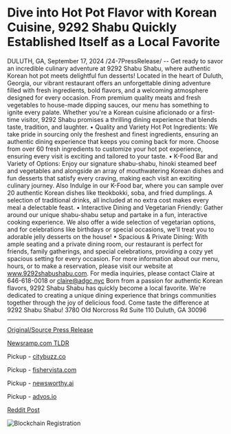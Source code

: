 # Dive into Hot Pot Flavor with Korean Cuisine, 9292 Shabu Quickly Established Itself as a Local Favorite

DULUTH, GA, September 17, 2024 /24-7PressRelease/ -- Get ready to savor an incredible culinary adventure at 9292 Shabu Shabu, where authentic Korean hot pot meets delightful fun desserts! Located in the heart of Duluth, Georgia, our vibrant restaurant offers an unforgettable dining adventure filled with fresh ingredients, bold flavors, and a welcoming atmosphere designed for every occasion. From premium quality meats and fresh vegetables to house-made dipping sauces, our menu has something to ignite every palate.   Whether you're a Korean cuisine aficionado or a first-time visitor, 9292 Shabu promises a thrilling dining experience that blends taste, tradition, and laughter.  •	Quality and Variety Hot Pot Ingredients: We take pride in sourcing only the freshest and finest ingredients, ensuring an authentic dining experience that keeps you coming back for more. Choose from over 60 fresh ingredients to customize your hot pot experience, ensuring every visit is exciting and tailored to your taste.  •	K-Food Bar and Variety of Options: Enjoy our signature shabu-shabu, hinoki steamed beef and vegetables and alongside an array of mouthwatering Korean dishes and fun desserts that satisfy every craving, making each visit an exciting culinary journey. Also Indulge in our K-Food bar, where you can sample over 20 authentic Korean dishes like tteokbokki, soba, and fried dumplings. A selection of traditional drinks, all included at no extra cost makes every meal a delectable feast.  •	Interactive Dining and Vegetarian Friendly: Gather around our unique shabu-shabu setup and partake in a fun, interactive cooking experience. We also offer a wide selection of vegetarian options, and for celebrations like birthdays or special occasions, we'll treat you to adorable jelly desserts on the house!  •	Spacious & Private Dining: With ample seating and a private dining room, our restaurant is perfect for friends, family gatherings, and special celebrations, providing a cozy yet spacious setting for every occasion.  For more information about our menu, hours, or to make a reservation, please visit our website at www.9292shabushabu.com.  For media inquiries, please contact Claire at 646-618-0018 or claire@adgc.nyc  Born from a passion for authentic Korean flavors, 9292 Shabu Shabu has quickly become a local favorite. We're dedicated to creating a unique dining experience that brings communities together through the joy of delicious food. Come taste the difference at 9292 Shabu Shabu!  3780 Old Norcross Rd Suite 110 Duluth, GA 30096 

---

[Original/Source Press Release](https://www.24-7pressrelease.com/press-release/514374/dive-into-hot-pot-flavor-with-korean-cuisine-9292-shabu-quickly-established-itself-as-a-local-favorite)
                    

[Newsramp.com TLDR](https://newsramp.com/curated-news/experience-authentic-korean-hot-pot-and-fun-desserts-at-9292-shabu-shabu-in-duluth-ga/c4f708bd24a68e9d4e571f6c56911a38) 


Pickup - [citybuzz.co](https://citybuzz.co/2024/09/17/9292-shabu-shabu-brings-authentic-korean-hot-pot-experience-to-duluth-georgia)

Pickup - [fishervista.com](https://fishervista.com/en/9292-shabu-shabu-brings-authentic-korean-hot-pot-experience-to-duluth-georgia/20246883)

Pickup - [newsworthy.ai](https://newsworthy.ai/curated/9292-shabu-shabu-brings-authentic-korean-hot-pot-experience-to-duluth-georgia/20246883)

Pickup - [advos.io](https://advos.io/en/9292-shabu-shabu-brings-authentic-korean-hot-pot-experience-to-duluth-georgia/20246883)
 



[Reddit Post](https://www.reddit.com/r/newsramp/comments/1fisto9/experience_authentic_korean_hot_pot_and_fun/) 



![Blockchain Registration](https://cdn.newsramp.app/24-7PressRelease/qrcode/249/17/kiwifJWV.webp)